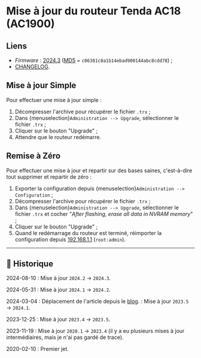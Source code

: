 # Mise à jour du routeur Tenda AC18 (AC1900)

## Liens

- *Firmware* : [2024.3](https://freshtomato.org/downloads/freshtomato-arm/2024/2024.3/freshtomato-TendaAC18-K26ARM-2024.3-AIO-64K.zip) ([MD5](https://freshtomato.org/downloads/freshtomato-arm/2024/2024.3/MD5SUM) = `c06381c8a1b14ebad900144abc8cdd78`) ;
- [CHANGELOG](https://bitbucket.org/pedro311/freshtomato-arm/src/arm-master/CHANGELOG).

## Mise à jour Simple

Pour effectuer une mise à jour simple :

1. Décompresser l'archive pour récupérer le fichier `.trx` ;
2. Dans {menuselection}`Administration --> Upgrade`, sélectionner le fichier `.trx` ;
3. Cliquer sur le bouton "Upgrade" ;
4. Attendre que le routeur redémarre.

## Remise à Zéro

Pour effectuer une mise à jour et repartir sur des bases saines, c'est-à-dire tout supprimer et repartir de zéro :

1. Exporter la configuration depuis {menuselection}`Administration --> Configuration` ;
2. Décompresser l'archive pour récupérer le fichier `.trx` ;
3. Dans {menuselection}`Administration --> Upgrade`, sélectionner le fichier `.trx` et cocher "*After flashing, erase all data in NVRAM memory*" ;
4. Cliquer sur le bouton "Upgrade" ;
5. Quand le redémarrage du routeur est terminé, réimporter la configuration depuis [192.168.1.1](http://192.168.1.1/) (`root:admin`).

---

## 📜 Historique

2024-08-10
: Mise à jour `2024.2` → `2024.3`.

2024-05-31
: Mise à jour `2024.1` → `2024.2`.

2024-03-04
: Déplacement de l'article depuis le [blog](https://www.tiger-222.fr/?d=2020/02/10/14/23/58-tenda-ac18-ac1900).
: Mise à jour `2023.5` → `2024.1`.

2023-12-25
: Mise à jour `2023.4` → `2023.5`.

2023-11-19
: Mise à jour `2020.1` → `2023.4` (il y a eu plusieurs mises à jour intermédiaires, mais je n'ai pas gardé de trace).

2020-02-10
: Premier jet.

